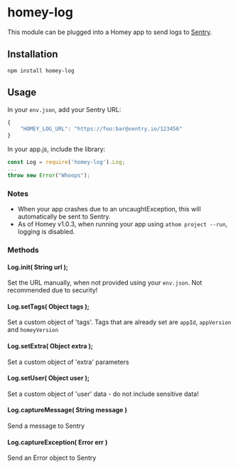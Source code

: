 # homey-log

This module can be plugged into a Homey app to send logs to [Sentry](http://sentry.io/).

## Installation

```
npm install homey-log
```

## Usage

In your `env.json`, add your Sentry URL:

```javascript
{
	"HOMEY_LOG_URL": "https://foo:bar@sentry.io/123456"
}
```

In your app.js, include the library:

```javascript
const Log = require('homey-log').Log;
...
throw new Error("Whoops");
```

### Notes

* When your app crashes due to an uncaughtException, this will automatically be sent to Sentry.
* As of Homey v1.0.3, when running your app using `athom project --run`, logging is disabled.

### Methods

#### Log.init( String url );
Set the URL manually, when not provided using your `env.json`. Not recommended due to security!

#### Log.setTags( Object tags );
Set a custom object of 'tags'. Tags that are already set are `appId`, `appVersion` and `homeyVersion`

#### Log.setExtra( Object extra );
Set a custom object of 'extra' parameters

#### Log.setUser( Object user );
Set a custom object of 'user' data - do not include sensitive data!

#### Log.captureMessage( String message )
Send a message to Sentry

#### Log.captureException( Error err )
Send an Error object to Sentry

